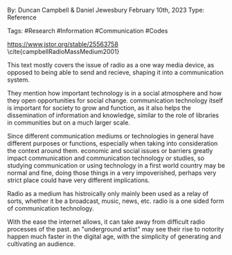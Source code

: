 
By: Duncan Campbell & Daniel Jewesbury
February 10th, 2023
Type: Reference

Tags: #Research #Information #Communication #Codes 

https://www.jstor.org/stable/25563758
\cite{campbellRadioMassMedium2001}

This text mostly covers the issue of radio as a one way media device, as opposed to being able to send and recieve, shaping it into a communication system. 

They mention how important technology is in a social atmosphere and how they open opportunities for social change. communication technology itself is important for society to grow and function, as it also helps the dissemination of information and knowledge, similar to the role of libraries in communities but on a much larger scale. 

Since different communication mediums or technologies in general have different purposes or functions, especially when taking into consideration the context around them. economic and social issues or barriers greatly impact communication and communication technology or studies, so studying communication or using technology in a first world country may be normal and fine, doing those things in a very impoverished, perhaps very strict place could have very different implications.

Radio as a medium has histroically only mainly been used as a relay of sorts, whether it be a broadcast, music, news, etc. radio is a one sided form of communication technology. 

With the ease the internet allows, it can take away from difficult radio processes of the past. an "underground artist" may see their rise to notority happen much faster in the digital age, with the simplicity of generating and cultivating an audience. 

